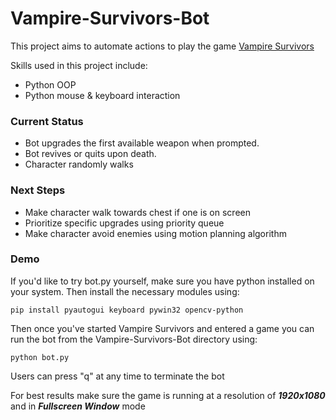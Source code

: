 # Vampire-Survivors-Bot
 
This project aims to automate actions to play the game [Vampire Survivors](https://store.steampowered.com/app/1794680/Vampire_Survivors/)

Skills used in this project include:
- Python OOP
- Python mouse & keyboard interaction

### Current Status
- Bot upgrades the first available weapon when prompted.
- Bot revives or quits upon death.
- Character randomly walks

### Next Steps
- Make character walk towards chest if one is on screen
- Prioritize specific upgrades using priority queue
- Make character avoid enemies using motion planning algorithm

### Demo
If you'd like to try bot.py yourself, make sure you have python installed on your system. Then install the necessary modules using:
```
pip install pyautogui keyboard pywin32 opencv-python
```
Then once you've started Vampire Survivors and entered a game you can run the bot from the Vampire-Survivors-Bot directory using:
```
python bot.py
```

Users can press "q" at any time to terminate the bot

For best results make sure the game is running at a resolution of ***1920x1080*** and in ***Fullscreen Window*** mode